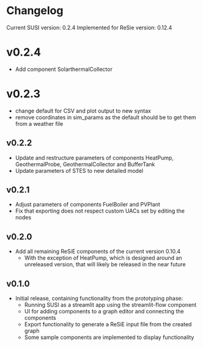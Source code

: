 # Changelog

Current SUSI version: 0.2.4
Implemented for ReSie version: 0.12.4

# v0.2.4
* Add component SolarthermalCollector 

# v0.2.3
* change default for CSV and plot output to new syntax
* remove coordinates in sim_params as the default should be to get them from a weather file

## v0.2.2
* Update and restructure parameters of components HeatPump, GeothermalProbe, GeothermalCollector and BufferTank
* Update parameters of STES to new detailed model

## v0.2.1
* Adjust parameters of components FuelBoiler and PVPlant
* Fix that exporting does not respect custom UACs set by editing the nodes

## v0.2.0
* Add all remaining ReSiE components of the current version 0.10.4
    * With the exception of HeatPump, which is designed around an unreleased version, that will likely be released in the near future

## v0.1.0
* Initial release, containing functionality from the prototyping phase:
    * Running SUSI as a streamlit app using the streamlit-flow component
    * UI for adding components to a graph editor and connecting the components
    * Export functionality to generate a ReSiE input file from the created graph
    * Some sample components are implemented to display functionality

